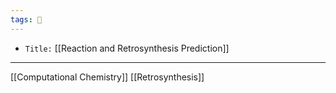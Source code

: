 ```yaml
---
tags: 🧪
---
```


- `Title:` [[Reaction and Retrosynthesis Prediction]]


---

 [[Computational Chemistry]]
 [[Retrosynthesis]]
